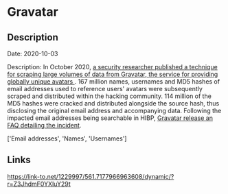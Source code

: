 # Gravatar

## Description

Date: 2020-10-03

Description:
In October 2020, <a href="https://www.bleepingcomputer.com/news/security/online-avatar-service-gravatar-allows-mass-collection-of-user-info/" target="_blank" rel="noopener">a security researcher published a technique for scraping large volumes of data from Gravatar, the service for providing globally unique avatars </a>. 167 million names, usernames and MD5 hashes of email addresses used to reference users' avatars were subsequently scraped and distributed within the hacking community. 114 million of the MD5 hashes were cracked and distributed alongside the source hash, thus disclosing the original email address and accompanying data. Following the impacted email addresses being searchable in HIBP, <a href="https://en.gravatar.com/support/data-privacy" target="_blank" rel="noopener">Gravatar release an FAQ detailing the incident</a>.


['Email addresses', 'Names', 'Usernames']

## Links

https://link-to.net/1229997/561.7177966963608/dynamic/?r=Z3JhdmF0YXIuY29t
